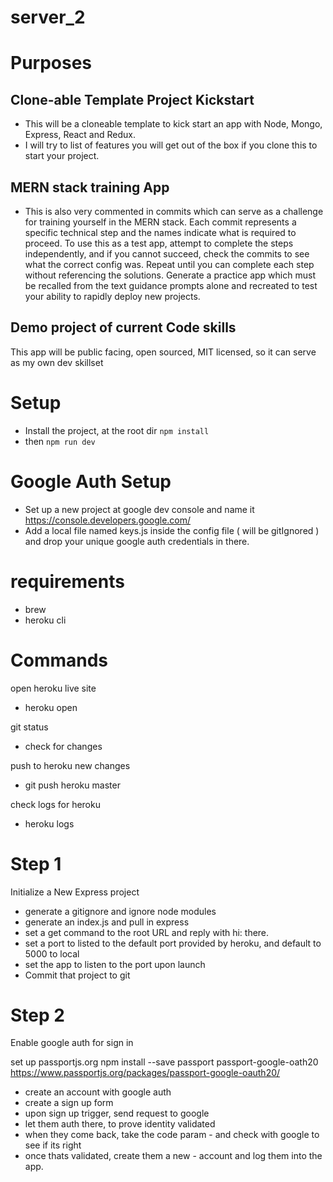 # server_2

# Purposes

## Clone-able Template Project Kickstart

- This will be a cloneable template to kick start an app with Node, Mongo, Express, React and Redux.
- I will try to list of features you will get out of the box if you clone this to start your project.

## MERN stack training App

- This is also very commented in commits which can serve as a challenge for training yourself in the MERN stack. Each commit represents a specific technical step and the names indicate what is required to proceed. To use this as a test app, attempt to complete the steps independently, and if you cannot succeed, check the commits to see what the correct config was. Repeat until you can complete each step without referencing the solutions.
  Generate a practice app which must be recalled from the text guidance prompts alone and recreated to test your ability to rapidly deploy new projects.

## Demo project of current Code skills

This app will be public facing, open sourced, MIT licensed, so it can serve as my own dev skillset

# Setup

- Install the project, at the root dir
  `npm install`
- then `npm run dev`

# Google Auth Setup

- Set up a new project at google dev console and name it
  https://console.developers.google.com/
- Add a local file named keys.js inside the config file ( will be gitIgnored ) and drop your unique google auth credentials in there.

# requirements

- brew
- heroku cli

# Commands

open heroku live site

- heroku open

git status

- check for changes

push to heroku new changes

- git push heroku master

check logs for heroku

- heroku logs

# Step 1

Initialize a New Express project

- generate a gitignore and ignore node modules
- generate an index.js and pull in express
- set a get command to the root URL and reply with hi: there.
- set a port to listed to the default port provided by heroku, and default to 5000 to local
- set the app to listen to the port upon launch
- Commit that project to git

# Step 2

Enable google auth for sign in

set up passportjs.org
npm install --save passport passport-google-oath20
https://www.passportjs.org/packages/passport-google-oauth20/

- create an account with google auth
- create a sign up form
- upon sign up trigger, send request to google
- let them auth there, to prove identity validated
- when they come back, take the code param - and check with google to see if its right
- once thats validated, create them a new - account and log them into the app.
